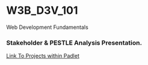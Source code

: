 # W3B_D3V_101
Web Development Fundamentals

### Stakeholder & PESTLE Analysis Presentation.

[Link To Projects within Padlet](https://padlet.com/abilio4pad/intern)
